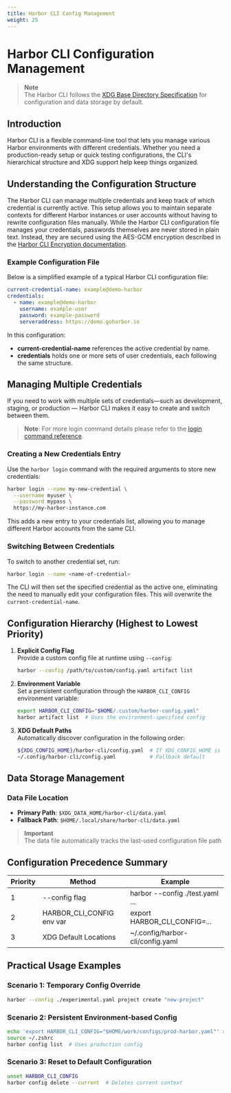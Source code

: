 ```yaml
---
title: Harbor CLI Config Management
weight: 25
---
```


# Harbor CLI Configuration Management

> **Note**  
> The Harbor CLI follows the [XDG Base Directory Specification](https://specifications.freedesktop.org/basedir-spec/basedir-spec-latest.html) for configuration and data storage by default.

## Introduction
Harbor CLI is a flexible command-line tool that lets you manage various Harbor environments with different credentials. Whether you need a production-ready setup or quick testing configurations, the CLI's hierarchical structure and XDG support help keep things organized.


## Understanding the Configuration Structure
The Harbor CLI can manage multiple credentials and keep track of which credential is currently active. This setup allows you to maintain separate contexts for different Harbor instances or user accounts without having to rewrite configuration files manually. While the Harbor CLI configuration file manages your credentials, passwords themselves are never stored in plain text. Instead, they are secured using the AES-GCM encryption described in the [Harbor CLI Encryption documentation](../cli-config).

### Example Configuration File
Below is a simplified example of a typical Harbor CLI configuration file:
```yaml
current-credential-name: example@demo-harbor
credentials:
  - name: example@demo-harbor
    username: example-user
    password: example-password
    serveraddress: https://demo.goharbor.io
```

In this configuration:
- **current-credential-name** references the active credential by name.  
- **credentials** holds one or more sets of user credentials, each following the same structure.

## Managing Multiple Credentials
If you need to work with multiple sets of credentials—such as development, staging, or production — Harbor CLI makes it easy to create and switch between them.

> **Note**: For more login command details please refer to the [login command reference](../cli-docs/harbor-login.md).
### Creating a New Credentials Entry
Use the `harbor login` command with the required arguments to store new credentials:
```bash
harbor login --name my-new-credential \
  --username myuser \
  --password mypass \
  https://my-harbor-instance.com
```
This adds a new entry to your credentials list, allowing you to manage different Harbor accounts from the same CLI.

### Switching Between Credentials
To switch to another credential set, run:
```bash
harbor login --name <name-of-credential>
```
The CLI will then set the specified credential as the active one, eliminating the need to manually edit your configuration files. This will overwrite the `current-credential-name`.


## Configuration Hierarchy (Highest to Lowest Priority)

1. **Explicit Config Flag**  
   Provide a custom config file at runtime using `--config`:
   ```bash
   harbor --config /path/to/custom/config.yaml artifact list
   ```

2. **Environment Variable**  
   Set a persistent configuration through the `HARBOR_CLI_CONFIG` environment variable:
   ```bash
   export HARBOR_CLI_CONFIG="$HOME/.custom/harbor-config.yaml"
   harbor artifact list  # Uses the environment-specified config
   ```

3. **XDG Default Paths**  
   Automatically discover configuration in the following order:
   ```bash
   ${XDG_CONFIG_HOME}/harbor-cli/config.yaml  # If XDG_CONFIG_HOME is set
   ~/.config/harbor-cli/config.yaml           # Fallback default
   ```

## Data Storage Management
### Data File Location

- **Primary Path**: `$XDG_DATA_HOME/harbor-cli/data.yaml`
- **Fallback Path**: `$HOME/.local/share/harbor-cli/data.yaml`

> **Important**  
> The data file automatically tracks the last-used configuration file path

## Configuration Precedence Summary
| Priority | Method                     | Example                               |
|----------|----------------------------|---------------------------------------|
| 1        | --config flag             | harbor --config ./test.yaml ...       |
| 2        | HARBOR_CLI_CONFIG env var | export HARBOR_CLI_CONFIG=...          |
| 3        | XDG Default Locations     | ~/.config/harbor-cli/config.yaml      |

## Practical Usage Examples
### Scenario 1: Temporary Config Override
```bash
harbor --config ./experimental.yaml project create "new-project"
```

### Scenario 2: Persistent Environment-based Config
```bash
echo 'export HARBOR_CLI_CONFIG="$HOME/work/configs/prod-harbor.yaml"' >> ~/.zshrc
source ~/.zshrc
harbor config list  # Uses production config
```

### Scenario 3: Reset to Default Configuration
```bash
unset HARBOR_CLI_CONFIG
harbor config delete --current  # Deletes current context
```
